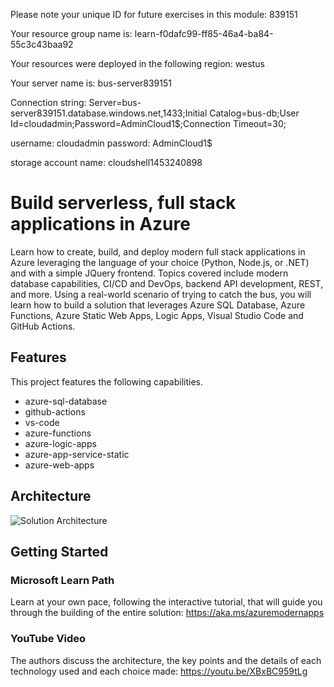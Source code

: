 Please note your unique ID for future exercises in this module: 839151

Your resource group name is: learn-f0dafc99-ff85-46a4-ba84-55c3c43baa92

Your resources were deployed in the following region: westus

Your server name is: bus-server839151

Connection string: Server=bus-server839151.database.windows.net,1433;Initial Catalog=bus-db;User Id=cloudadmin;Password=AdminCloud1$;Connection Timeout=30;

username: cloudadmin
password: AdminCloud1$

storage account name: cloudshell1453240898


# Build serverless, full stack applications in Azure

Learn how to create, build, and deploy modern full stack applications in Azure leveraging the language of your choice (Python, Node.js, or .NET) and with a simple JQuery frontend. Topics covered include modern database capabilities, CI/CD and DevOps, backend API development, REST, and more. Using a real-world scenario of trying to catch the bus, you will learn how to build a solution that leverages Azure SQL Database, Azure Functions, Azure Static Web Apps, Logic Apps, Visual Studio Code and GitHub Actions.

## Features

This project features the following capabilities.

- azure-sql-database
- github-actions
- vs-code
- azure-functions
- azure-logic-apps
- azure-app-service-static
- azure-web-apps

## Architecture

![Solution Architecture](./documents/catch-the-bus-architecture.svg)

## Getting Started

### Microsoft Learn Path

Learn  at your own pace, following the interactive tutorial, that will guide you through the building of the entire solution: https://aka.ms/azuremodernapps 

### YouTube Video

The authors discuss the architecture, the key points and the details of each technology used and each choice made: https://youtu.be/XBxBC959tLg
